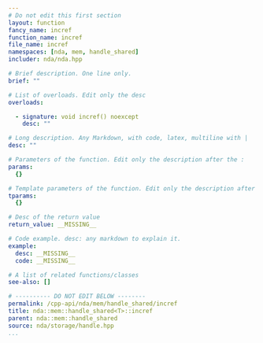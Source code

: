 ```yaml
---
# Do not edit this first section
layout: function
fancy_name: incref
function_name: incref
file_name: incref
namespaces: [nda, mem, handle_shared]
includer: nda/nda.hpp

# Brief description. One line only.
brief: ""

# List of overloads. Edit only the desc
overloads:

  - signature: void incref() noexcept
    desc: ""

# Long description. Any Markdown, with code, latex, multiline with |
desc: ""

# Parameters of the function. Edit only the description after the :
params:
  {}

# Template parameters of the function. Edit only the description after the :
tparams:
  {}

# Desc of the return value
return_value: __MISSING__

# Code example. desc: any markdown to explain it.
example:
  desc: __MISSING__
  code: __MISSING__

# A list of related functions/classes
see-also: []

# ---------- DO NOT EDIT BELOW --------
permalink: /cpp-api/nda/mem/handle_shared/incref
title: nda::mem::handle_shared<T>::incref
parent: nda::mem::handle_shared
source: nda/storage/handle.hpp
...
```



